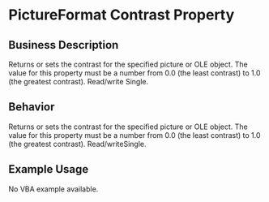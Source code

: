 # PictureFormat Contrast Property

## Business Description
Returns or sets the contrast for the specified picture or OLE object. The value for this property must be a number from 0.0 (the least contrast) to 1.0 (the greatest contrast). Read/write Single.

## Behavior
Returns or sets the contrast for the specified picture or OLE object. The value for this property must be a number from 0.0 (the least contrast) to 1.0 (the greatest contrast). Read/writeSingle.

## Example Usage
No VBA example available.